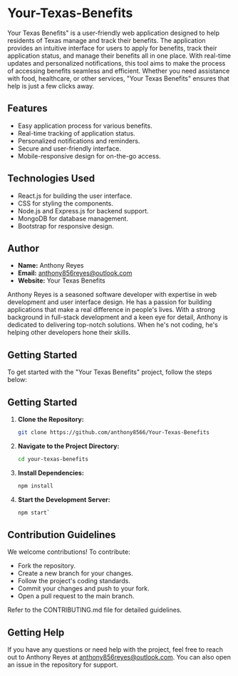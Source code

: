 # Your-Texas-Benefits
Your Texas Benefits" is a user-friendly web application designed to help residents of Texas manage and track their benefits. The application provides an intuitive interface for users to apply for benefits, track their application status, and manage their benefits all in one place. With real-time updates and personalized notifications, this tool aims to make the process of accessing benefits seamless and efficient. Whether you need assistance with food, healthcare, or other services, "Your Texas Benefits" ensures that help is just a few clicks away.

## Features
- Easy application process for various benefits.
- Real-time tracking of application status.
- Personalized notifications and reminders.
- Secure and user-friendly interface.
- Mobile-responsive design for on-the-go access.

## Technologies Used
- React.js for building the user interface.
- CSS for styling the components.
- Node.js and Express.js for backend support.
- MongoDB for database management.
- Bootstrap for responsive design.

## Author
- **Name:** Anthony Reyes
- **Email:** anthony856reyes@outlook.com
- **Website:** Your Texas Benefits

Anthony Reyes is a seasoned software developer with expertise in web development and user interface design. He has a passion for building applications that make a real difference in people's lives. With a strong background in full-stack development and a keen eye for detail, Anthony is dedicated to delivering top-notch solutions. When he's not coding, he's helping other developers hone their skills.

## Getting Started
To get started with the "Your Texas Benefits" project, follow the steps below:

  
## Getting Started
1. **Clone the Repository:**  
   ```bash
   git clone https://github.com/anthony8566/Your-Texas-Benefits

3. **Navigate to the Project Directory:**  
   ```bash
   cd your-texas-benefits

5. **Install Dependencies:**  
   ```bash
   npm install

6. **Start the Development Server:**  
   ```bash
   npm start`

## Contribution Guidelines
  
We welcome contributions! To contribute:

- Fork the repository.
- Create a new branch for your changes.
- Follow the project's coding standards.
- Commit your changes and push to your fork.
- Open a pull request to the main branch.

Refer to the CONTRIBUTING.md file for detailed guidelines.

## Getting Help

If you have any questions or need help with the project, feel free to reach out to Anthony Reyes at anthony856reyes@outlook.com. You can also open an issue in the repository for support.
